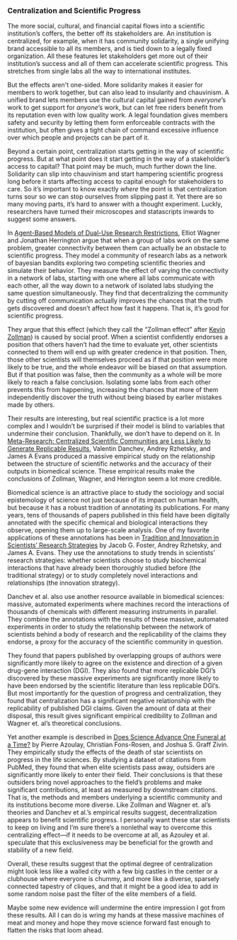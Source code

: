 ### Centralization and Scientific Progress

The more social, cultural, and financial capital flows into a scientific institution’s coffers, the better off its stakeholders are. An institution is centralized, for example, when it has community solidarity, a single unifying brand accessible to 
all its members, and is tied down to a legally fixed organization. 
All these features let stakeholders get more out of their institution’s success and 
all of them can accelerate scientific progress. This stretches from single labs all the way to international institutes.

But the effects aren't one-sided. More solidarity makes it easier for members to work together, but can also lead to insularity and chauvinism. A unified brand lets members use the cultural capital gained from _everyone_’s work to get support for _anyone_’s work, but can let free riders benefit from its reputation even with low quality work. A legal foundation gives members safety and security by letting them form enforceable contracts with the institution, but often gives a tight chain of command excessive influence over which people and projects can be part of it.

Beyond a certain point, centralization starts getting in the way of scientific progress. But at what point does it start getting in the way 
of a stakeholder’s access to capital? That point may be much, much further down the line. Solidarity can slip into chauvinism and start 
hampering scientific progress long before it starts affecting access to capital enough for stakeholders to care. So it’s important to know 
exactly _where_ the point is that centralization turns sour so we can stop ourselves from slipping past it. Yet there are so many moving 
parts, it’s hard to answer with a thought experiment. Luckly, researchers have turned their microscopes and statascripts inwards to suggest some answers.

In [Agent-Based Models of Dual-Use Research Restrictions](https://philpapers.org/rec/WAGAMO), Elliot Wagner and Jonathan Herrington argue that when a group of labs work on the same problem, greater connectivity between them can actually be an obstacle to scientific progress. They model a community of research labs as a network of bayesian bandits exploring two competing scientific theories and simulate their behavior. They measure the effect of varying the connectivity in a network of labs, starting with one where all labs communicate with each other, all the way down to a network of isolated labs studying the same question simultaneously. They find that decentralizing the community by cutting off 
communication actually improves the chances that the truth gets discovered and doesn’t affect how fast it happens. That is, it’s good for scientific progress.

They argue that this effect (which they call the “Zollman effect” after [Kevin Zollman](https://philpapers.org/rec/ZOLTEB-2)) is caused by social proof. When a scientist confidently endorses a position that others haven’t had the time to evaluate yet, other scientists connected to them will end up with greater credence in that position. Then, those other scientists will themselves proceed as if that position were more likely to be true, and the whole endeavor will be biased on that assumption. But if that position was false, then the community as a whole will be more likely to reach a false conclusion. Isolating some labs from each other prevents this from happening, increasing the chances that more of them independently discover the truth without being biased by earlier mistakes made by others.

Their results are interesting, but real scientific practice is a lot more complex and I wouldn’t be surprised if their model is blind to 
variables that undermine their conclusion. Thankfully, we don’t have to depend on it. In 
[Meta-Research: Centralized Scientific Communities are Less Likely to Generate Replicable Results](https://elifesciences.org/articles/43094), Valentin Danchev, Andrey Rzhetsky, and James A Evans produced a massive empirical study on the relationship between the structure of scientific networks and the accuracy of their outputs in biomedical science. These empirical results make the conclusions of Zollman, Wagner, and Herington seem a lot more credible.

Biomedical science is an attractive place to study the sociology and social epistemology of science not just because of its impact on human health, but because it has a robust tradition of annotating its publications. For many years, tens of thousands of papers published in this field have been digitally annotated with the specific chemical and biological interactions they observe, opening them up to large-scale analysis. One of my favorite applications of these annotations has been in [Tradition and Innovation in Scientists’ Research Strategies](https://journals.sagepub.com/doi/abs/10.1177/0003122415601618) by Jacob G. Foster, Andrey Rzhetsky, and James A. Evans. They use the annotations to study trends in scientists’ research strategies: whether scientists choose to study biochemical interactions that have already been thoroughly studied before (the traditional strategy) or to study completely novel interactions and relationships (the innovation strategy).

Danchev et al. also use another resource available in biomedical sciences: massive, automated experiments where machines record the interactions of thousands of chemicals with different measuring instruments in parallel. They combine the annotations with the results of these massive, automated experiments in order to study the relationship between the network of scientists behind a body of research and the replicability of the claims they endorse, a proxy for the accuracy of the scientific community in question.

They found that papers published by overlapping groups of authors were significantly more likely to agree on the existence and direction of a given drug-gene interaction (DGI). They also found that more replicable DGI’s discovered by these massive experiments are significantly more likely to have been endorsed by the scientific literature than less replicable DGI’s. But most importantly for the question of progress and centralization, they found that centralization has a significant negative relationship with the replicability of published DGI claims. Given the amount of data at their disposal, this result gives significant empirical credibility to Zollman and Wagner et. al’s theoretical conclusions.

Yet another example is described in [Does Science Advance One Funeral at a Time?](https://www.aeaweb.org/articles?id=10.1257/aer.20161574) by Pierre Azoulay, Christian Fons-Rosen, and Joshua S. Graff Zivin. They empirically study the effects of the death of star scientists on progress in the life sciences. By studying a dataset of citations from PubMed, they found that when elite scientists pass away, outsiders are significantly more likely to enter their field. Their conclusions is that these outsiders bring novel approaches to the field’s problems and make significant contributions, at least as measured by downstream citations. That is, the methods and members underlying a scientific community and its institutions become more diverse. Like Zollman and Wagner et. al’s theories and Danchev et al.’s empirical results suggest, decentralization appears to benefit scientific progress. I personally want these star scientists to keep on living and I’m sure there’s a nonlethal way to overcome this centralizing effect—if it needs to be overcome at all, as Azouley et al. speculate that this exclusiveness may be beneficial for the growth and stability of a new field.

Overall, these results suggest that the optimal degree of centralization might look less like a walled city with a few big castles in the center or a clubhouse where everyone is chummy, and more like a diverse, sparsely connected tapestry of cliques, and that it might be a good idea to add in some random noise past the filter of the elite members of a field.

Maybe some new evidence will undermine the entire impression I got from these results. All I can do is wring my hands at these massive machines of meat and money and hope they move science forward fast enough to flatten the risks that loom ahead.
